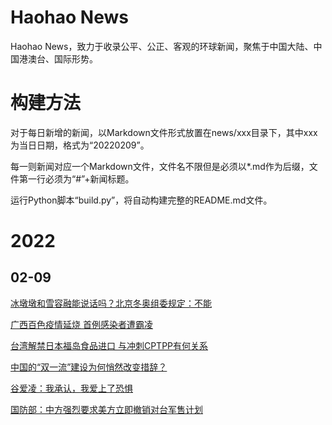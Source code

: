 # Haohao News

Haohao News，致力于收录公平、公正、客观的环球新闻，聚焦于中国大陆、中国港澳台、国际形势。

# 构建方法

对于每日新增的新闻，以Markdown文件形式放置在news/xxx目录下，其中xxx为当日日期，格式为“20220209”。

每一则新闻对应一个Markdown文件，文件名不限但是必须以*.md作为后缀，文件第一行必须为“#”+新闻标题。

运行Python脚本“build.py”，将自动构建完整的README.md文件。

# 2022

## 02-09

[冰墩墩和雪容融能说话吗？北京冬奥组委规定：不能](./news\20220209\01.md)

[广西百色疫情延烧 首例感染者遭霸凌](./news\20220209\02.md)

[台湾解禁日本福岛食品进口 与冲刺CPTPP有何关系](./news\20220209\03.md)

[中国的“双一流”建设为何悄然改变措辞？](./news\20220209\04.md)

[谷爱凌：我承认，我爱上了恐惧](./news\20220209\05.md)

[国防部：中方强烈要求美方立即撤销对台军售计划](./news\20220209\06.md)

